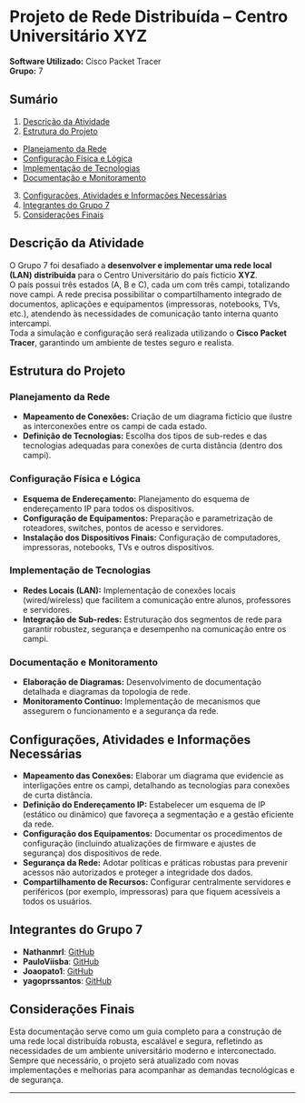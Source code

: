 # Projeto de Rede Distribuída – Centro Universitário XYZ

**Software Utilizado:** Cisco Packet Tracer  
**Grupo:** 7

## Sumário

1. [Descrição da Atividade](#descrição-da-atividade)
2. [Estrutura do Projeto](#estrutura-do-projeto)

- [Planejamento da Rede](#planejamento-da-rede)
- [Configuração Física e Lógica](#configuração-física-e-lógica)
- [Implementação de Tecnologias](#implementação-de-tecnologias)
- [Documentação e Monitoramento](#documentação-e-monitoramento)

3. [Configurações, Atividades e Informações Necessárias](#configurações-atividades-e-informações-necessárias)
4. [Integrantes do Grupo 7](#integrantes-do-grupo-7)
5. [Considerações Finais](#considerações-finais)

## Descrição da Atividade

O Grupo 7 foi desafiado a **desenvolver e implementar uma rede local (LAN) distribuída** para o Centro Universitário do país fictício **XYZ**.  
O país possui três estados (A, B e C), cada um com três campi, totalizando nove campi. A rede precisa possibilitar o compartilhamento integrado de documentos, aplicações e equipamentos (impressoras, notebooks, TVs, etc.), atendendo às necessidades de comunicação tanto interna quanto intercampi.  
Toda a simulação e configuração será realizada utilizando o **Cisco Packet Tracer**, garantindo um ambiente de testes seguro e realista.

## Estrutura do Projeto

### Planejamento da Rede

- **Mapeamento de Conexões:** Criação de um diagrama fictício que ilustre as interconexões entre os campi de cada estado.
- **Definição de Tecnologias:** Escolha dos tipos de sub-redes e das tecnologias adequadas para conexões de curta distância (dentro dos campi).

### Configuração Física e Lógica

- **Esquema de Endereçamento:** Planejamento do esquema de endereçamento IP para todos os dispositivos.
- **Configuração de Equipamentos:** Preparação e parametrização de roteadores, switches, pontos de acesso e servidores.
- **Instalação dos Dispositivos Finais:** Configuração de computadores, impressoras, notebooks, TVs e outros dispositivos.

### Implementação de Tecnologias

- **Redes Locais (LAN):** Implementação de conexões locais (wired/wireless) que facilitem a comunicação entre alunos, professores e servidores.
- **Integração de Sub-redes:** Estruturação dos segmentos de rede para garantir robustez, segurança e desempenho na comunicação entre os campi.

### Documentação e Monitoramento

- **Elaboração de Diagramas:** Desenvolvimento de documentação detalhada e diagramas da topologia de rede.
- **Monitoramento Contínuo:** Implementação de mecanismos que assegurem o funcionamento e a segurança da rede.

## Configurações, Atividades e Informações Necessárias

- **Mapeamento das Conexões:** Elaborar um diagrama que evidencie as interligações entre os campi, detalhando as tecnologias para conexões de curta distância.
- **Definição do Endereçamento IP:** Estabelecer um esquema de IP (estático ou dinâmico) que favoreça a segmentação e a gestão eficiente da rede.
- **Configuração dos Equipamentos:** Documentar os procedimentos de configuração (incluindo atualizações de firmware e ajustes de segurança) dos dispositivos de rede.
- **Segurança da Rede:** Adotar políticas e práticas robustas para prevenir acessos não autorizados e proteger a integridade dos dados.
- **Compartilhamento de Recursos:** Configurar centralmente servidores e periféricos (por exemplo, impressoras) para que fiquem acessíveis a todos os usuários.

## Integrantes do Grupo 7

- **Nathanmrl**: [GitHub](https://github.com/Nathanmrl)
- **PauloViisba**: [GitHub](https://github.com/PauloViisba)
- **Joaopato1**: [GitHub](https://github.com/Joaopato1)
- **yagoprssantos**: [GitHub](https://github.com/yagoprssantos)

## Considerações Finais

Esta documentação serve como um guia completo para a construção de uma rede local distribuída robusta, escalável e segura, refletindo as necessidades de um ambiente universitário moderno e interconectado.  
Sempre que necessário, o projeto será atualizado com novas implementações e melhorias para acompanhar as demandas tecnológicas e de segurança.

---
